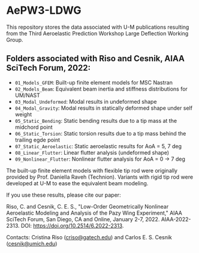 # AePW3-LDWG

This repository stores the data associated with U-M publications resulting from the Third Aeroelastic Prediction Workshop Large Deflection Working Group.

## Folders associated with Riso and Cesnik, AIAA SciTech Forum, 2022:

* `01_Models_GFEM`: Built-up finite element models for MSC Nastran  
* `02_Models_Beam`: Equivalent beam inertia and stiffness distributions for UM/NAST 
* `03_Modal_Undeformed`: Modal results in undeformed shape 
* `04_Modal_Gravity`: Modal results in statically deformed shape under self weight 
* `05_Static_Bending`: Static bending results due to a tip mass at the midchord point 
* `06_Static_Torsion`: Static torsion results due to a tip mass behind the trailing egde point 
* `07_Static_Aeroelastic`: Static aeroelastic results for AoA = 5, 7 deg
* `08_Linear_Flutter`: Linear flutter analysis (undeformed shape) 
* `09_Nonlinear_Flutter`: Nonlinear flutter analysis for AoA = 0 -> 7 deg

The built-up finite element models with flexible tip rod were originally provided by Prof. Daniella Raveh (Technion). Variants with rigid tip rod were developed at U-M to ease the equivalent beam modeling.

If you use these results, please cite our paper:

Riso, C. and Cesnik, C. E. S., "Low-Order Geometrically Nonlinear Aeroelastic Modeling and Analysis of the Pazy Wing Experiment," AIAA SciTech Forum, San Diego, CA and Online, January 2-7, 2022. AIAA-2022-2313. DOI: https://doi.org/10.2514/6.2022-2313. 

Contacts: Cristina Riso (criso@gatech.edu) and Carlos E. S. Cesnik (cesnik@umich.edu)
